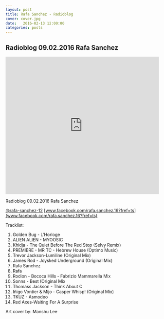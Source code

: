 ```yaml
---
layout: post
title: Rafa Sanchez - Radioblog
cover: cover.jpg
date:   2016-02-13 12:00:00
categories: posts
---
```


## Radioblog 09.02.2016 Rafa Sanchez

<iframe width="100%" height="450" scrolling="no" frameborder="no" src="https://w.soundcloud.com/player/?url=https%3A//api.soundcloud.com/tracks/246187730&amp;auto_play=false&amp;hide_related=false&amp;show_comments=true&amp;show_user=true&amp;show_reposts=false&amp;visual=true"></iframe>

Radioblog
09.02.2016
Rafa Sanchez

[@rafa-sanchez-12](https://soundcloud.com/rafa-sanchez-12)
[www.facebook.com/rafa.sanchez.16?fref=ts](www.facebook.com/rafa.sanchez.16?fref=ts)

Tracklist:

1. Golden Bug - L'Horloge
2. ALIEN ALIEN - MYOOSIC
3. Khidja - The Quiet Before The Red Stop (Selvy Remix)
4. PREMIERE - MR TC - Hebrew House (Optimo Music)
5. Trevor Jackson-Lumiline (Original Mix)
6. James Rod - Joysked Underground (Original Mix)
7. Rafa Sanchez
8. Rafa
9. Rodion - Bococa Hills - Fabrizio Mammarella Mix
10. Sonns - Best (Original Mix
11. Thomass Jackson - Think About C
12. Iñigo Vontier & Mijo - Casper Whisp! (Original Mix)
13. TKUZ - Asmodeo
14. Red Axes-Waiting For A Surprise

Art cover by:
Manshu Lee
